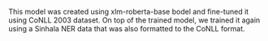 This model was created using xlm-roberta-base bodel and fine-tuned it using CoNLL 2003 dataset. On top of the trained model, we trained it again using a Sinhala NER data that was also formatted to the CoNLL format.